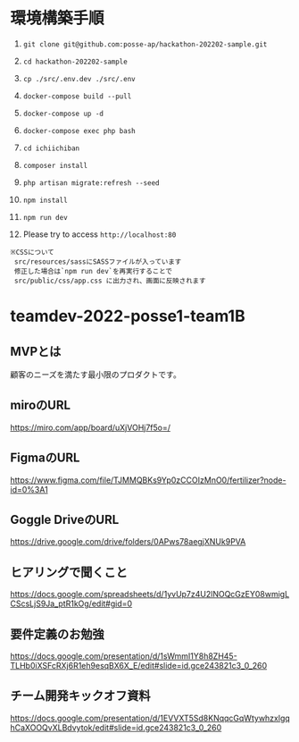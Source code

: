 # 環境構築手順

1. `git clone git@github.com:posse-ap/hackathon-202202-sample.git`

2. `cd hackathon-202202-sample`

3. `cp ./src/.env.dev ./src/.env`

3. `docker-compose build --pull`

4. `docker-compose up -d`

5. `docker-compose exec php bash`

6. `cd ichiichiban`

7. `composer install`

8. `php artisan migrate:refresh --seed`

9. `npm install`

10. `npm run dev`

11. Please try to access `http://localhost:80`

```
※CSSについて
 src/resources/sassにSASSファイルが入っています
 修正した場合は`npm run dev`を再実行することで
 src/public/css/app.css に出力され、画面に反映されます
``` 

# teamdev-2022-posse1-team1B

## MVPとは
顧客のニーズを満たす最小限のプロダクトです。

## miroのURL
https://miro.com/app/board/uXjVOHj7f5o=/

## FigmaのURL
https://www.figma.com/file/TJMMQBKs9Yp0zCCOIzMnO0/fertilizer?node-id=0%3A1


## Goggle DriveのURL
https://drive.google.com/drive/folders/0APws78aegjXNUk9PVA


## ヒアリングで聞くこと
https://docs.google.com/spreadsheets/d/1yvUp7z4U2lNOQcGzEY08wmigLCScsLjS9Ja_ptR1kOg/edit#gid=0

## 要件定義のお勉強
https://docs.google.com/presentation/d/1sWmmI1Y8h8ZH45-TLHb0iXSFcRXj6R1eh9esqBX6X_E/edit#slide=id.gce243821c3_0_260

## チーム開発キックオフ資料
https://docs.google.com/presentation/d/1EVVXT5Sd8KNqqcGqWtywhzxlgqhCaXOOQvXLBdvytok/edit#slide=id.gce243821c3_0_260
